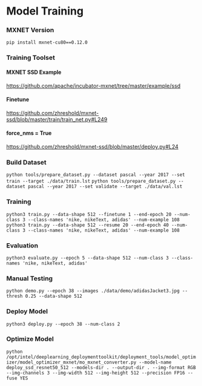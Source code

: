 # Model Training
### MXNET Version
`pip install mxnet-cu80==0.12.0`

### Training Toolset
#### MXNET SSD Example
https://github.com/apache/incubator-mxnet/tree/master/example/ssd

#### Finetune
https://github.com/zhreshold/mxnet-ssd/blob/master/train/train_net.py#L249

#### force_nms = True
https://github.com/zhreshold/mxnet-ssd/blob/master/deploy.py#L24

### Build Dataset
```python tools/prepare_dataset.py --dataset pascal --year 2017 --set train --target ./data/train.lst```
```python tools/prepare_dataset.py --dataset pascal --year 2017 --set validate --target ./data/val.lst```

### Training
```python3 train.py --data-shape 512 --finetune 1 --end-epoch 20 --num-class 3 --class-names 'nike, nikeText, adidas' --num-example 108```
```python3 train.py --data-shape 512 --resume 20 --end-epoch 40 --num-class 3 --class-names 'nike, nikeText, adidas' --num-example 108```

### Evaluation
```python3 evaluate.py --epoch 5 --data-shape 512 --num-class 3 --class-names 'nike, nikeText, adidas'```

### Manual Testing
```python demo.py --epoch 38 --images ./data/demo/adidasJacket3.jpg --thresh 0.25 --data-shape 512```

### Deploy Model
```python3 deploy.py --epoch 38 --num-class 2```

### Optimize Model
```python /opt/intel/deeplearning_deploymenttoolkit/deployment_tools/model_optimizer/model_optimizer_mxnet/mo_mxnet_converter.py --model-name deploy_ssd_resnet50_512 --models-dir . --output-dir . --img-format RGB --img-channels 3 --img-width 512 --img-height 512 --precision FP16 --fuse YES```
